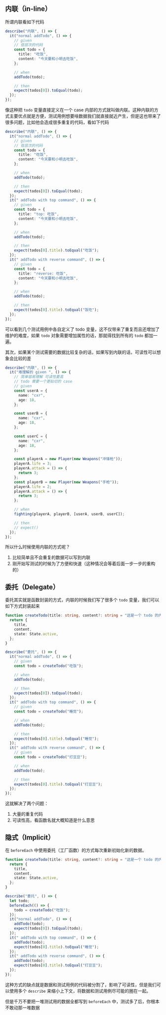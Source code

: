 ## 内联（in-line）

所谓内联看如下代码

```typescript
describe("内联", () => {
  it("normal addTodo", () => {
    // given
    // 低层次的代码
    const todo = {
      title: "吃饭",
      content: "今天要和小明去吃饭",
    };

    // when
    addTodo(todo);

    // then
    expect(todos[0]).toEqual(todo);
  });
});
```

像这种把 `todo` 变量直接定义在一个 case 内部的方式就叫做内联。这种内联的方式主要优点就是方便，测试用例想要啥数据我们就直接就近产生，但是这也带来了很多问题，比如他会造成很多重复的代码，看如下代码

```typescript
describe("内联", () => {
  it("normal addTodo", () => {
    // given
    // 低层次的代码
    const todo = {
      title: "吃饭",
      content: "今天要和小明去吃饭",
    };

    // when
    addTodo(todo);

    // then
    expect(todos[0]).toEqual(todo);
  });
  it(" addTodo with top command", () => {
    // given
    const todo = {
      title: "top: 吃饭",
      content: "今天要和小明去吃饭",
    };

    // when
    addTodo(todo);

    // then
    expect(todos[0].title).toEqual("吃饭");
  });
  it(" addTodo with reverse command", () => {
    // given
    const todo = {
      title: "reverse: 吃饭",
      content: "今天要和小明去吃饭",
    };

    // when
    addTodo(todo);

    // then
    expect(todos[0].title).toEqual("饭吃");
  });
});
```

可以看到几个测试用例中各自定义了 todo 变量，这不仅带来了重复而且还增加了维护的难度，如果 `todo` 对象需要增加属性的话，那就得找到所有的 `todo` 都加一遍。

其次，如果某个测试需要的数据比较复杂的话，如果写到内联的话，可读性可以想象会比较的差

```typescript
describe("内联", () => {
  it("难理解的 given ", () => {
    // 简单容易理解 可读性要高
    // todo 需要一个更贴切的 case
    // given
    const userA = {
      name: "cxr",
      age: 18,
    };

    const userB = {
      name: "cxr",
      age: 18,
    };

    const userC = {
      name: "cxr",
      age: 18,
    };

    const playerA = new Player(new Weapons("冲锋枪"));
    playerA.life = 3;
    playerA.attack = () => {
      return 3;
    };
    const playerB = new Player(new Weapons("手枪"));
    playerA.life = 2;
    playerA.attack = () => {
      return 3;
    };

    // when
    fighting(playerA, playerB, [userA, userB, userC]);

    // then
    // expect()
  });
});
```

所以什么时候使用内联的方式呢？

1. 比较简单且不会重复的数据可以写到内联
2. 刚开始写测试的时候为了方便和快速（这种情况会等着后面一步一步的重构的）

## 委托（Delegate）

委托其实就是函数封装的方式，内联的时候我们写了很多个 `todo` 变量，我们可以如下方式封装起来

```typescript
function createTodo(title: string, content?: string = "这是一个 todo 的内容") {
  return {
    title,
    content,
    state: State.active,
  };
}

describe("委托", () => {
  it("normal addTodo", () => {
    // given
    const todo = createTodo("吃饭");

    // when
    addTodo(todo);

    // then
    expect(todos[0]).toEqual(todo);
  });
  it(" addTodo with top command", () => {
    // given
    const todo = createTodo("睡觉");

    // when
    addTodo(todo);

    // then
    expect(todos[0].title).toEqual("睡觉");
  });
  it(" addTodo with reverse command", () => {
    // given
    const todo = createTodo("打豆豆");

    // when
    addTodo(todo);

    // then
    expect(todos[0].title).toEqual("打豆豆");
  });
});
```

这就解决了两个问题：

1. 大量的重复代码
2. 可读性高，看函数名就大概知道是什么意思

## 隐式（Implicit）

在 `beforeEach` 中使用委托（工厂函数）的方式每次重新初始化新的数据。

```typescript
function createTodo(title: string, content?: string = "这是一个 todo 的内容") {
  return {
    title,
    content,
    state: State.active,
  };
}

describe("委托", () => {
  let todo;
  beforeEach(() => {
    todo = createTodo("吃饭");
  });
  it("normal addTodo", () => {
    addTodo(todo);
    expect(todos[0]).toEqual(todo);
  });
  it(" addTodo with top command", () => {
    addTodo(todo);
    expect(todos[0].title).toEqual("睡觉");
  });
  it(" addTodo with reverse command", () => {
    addTodo(todo);
    expect(todos[0].title).toEqual("打豆豆");
  });
});
```

这种方式的缺点就是数据和测试用例的代码被分割了，影响了可读性，但是我们可以使用多个 `describe` 来缩小上下文，将数据和测试用例尽可能的圈在一起。

但是千万不要把一堆测试用的数据全都写到 `beforeEach` 中，测试多了后，你根本不敢动那一堆数据
